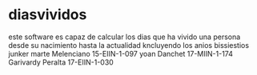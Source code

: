 # diasvividos
este software es capaz de calcular los dias que ha vivido una persona desde su nacimiento hasta la actualidad kncluyendo los anios bissiestios junker marte Melenciano 15-EIIN-1-097 yoan Danchet 17-MIIN-1-174 Garivardy Peralta 17-EIIN-1-030
